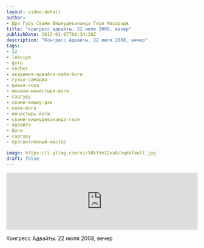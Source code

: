 ```yaml
---
layout: video-detail
author:
- Шри Гуру Свами Вишнудевананда Гири Махарадж
title: "конгресс адвайты. 22 июля 2008, вечер"
publishDate: 2013-01-07T08:34:38Z
description: "Конгресс Адвайты. 22 июля 2008, вечер"
tags: 
- 22
- lekciya
- guru
- vecher
- академия-адвайта-лайя-йоги
- гухья-самаджа
- дивья-лока
- монахи-монастыря-йоги
- садгуру
- свами-вишну-дэв
- лайя-йога
- монастырь-йоги
- свами-вишнудевананда-гири
- адвайта
- йоги
- садгуру
- просветленный-мастер

image: https://i.ytimg.com/vi/58kfVm12va0/hqdefault.jpg
draft: false
---
```


<iframe width="100%" src="https://www.youtube.com/embed/58kfVm12va0" frameborder="0" allowfullscreen=""></iframe> 

 Конгресс Адвайты. 22 июля 2008, вечер

  

 